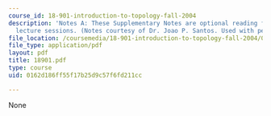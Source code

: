 ```yaml
---
course_id: 18-901-introduction-to-topology-fall-2004
description: 'Notes A: These Supplementary Notes are optional reading for the corresponding
  lecture sessions. (Notes courtesy of Dr. Joao P. Santos. Used with permission.)'
file_location: /coursemedia/18-901-introduction-to-topology-fall-2004/0162d186ff55f17b25d9c57f6fd211cc_18901.pdf
file_type: application/pdf
layout: pdf
title: 18901.pdf
type: course
uid: 0162d186ff55f17b25d9c57f6fd211cc

---
```

None